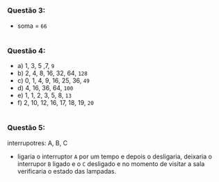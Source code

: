 #
### Questão 3: 
- soma = `66`
#
### Questão 4:
- a) 1, 3, 5 ,7, `9`
- b) 2, 4, 8, 16, 32, 64, `128`
- c) 0, 1, 4, 9, 16, 25, 36, `49`
- d) 4, 16, 36, 64, `100`
- e) 1, 1, 2, 3, 5, 8, `13`
- f) 2, 10, 12, 16, 17, 18, 19, `20`
#
### Questão 5:
interrupotres: A, B, C
- ligaria o interruptor `A` por um tempo e depois o desligaria, deixaria o interrupor `B` ligado e o `C` desligado e no momento de visitar a sala verificaria o estado das lampadas.
